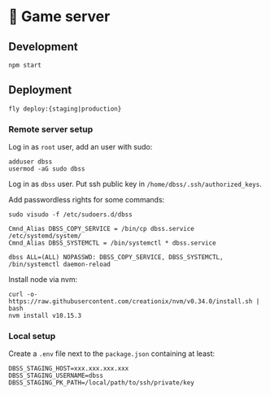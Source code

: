 # 🎲 Game server

## Development

`npm start`

## Deployment

`fly deploy:{staging|production}`

### Remote server setup

Log in as `root` user, add an user with sudo:

```
adduser dbss
usermod -aG sudo dbss
```

Log in as `dbss` user.
Put ssh public key in `/home/dbss/.ssh/authorized_keys`.

Add passwordless rights for some commands:

`sudo visudo -f /etc/sudoers.d/dbss`
```
Cmnd_Alias DBSS_COPY_SERVICE = /bin/cp dbss.service /etc/systemd/system/
Cmnd_Alias DBSS_SYSTEMCTL = /bin/systemctl * dbss.service

dbss ALL=(ALL) NOPASSWD: DBSS_COPY_SERVICE, DBSS_SYSTEMCTL, /bin/systemctl daemon-reload
```

Install node via nvm:

```
curl -o- https://raw.githubusercontent.com/creationix/nvm/v0.34.0/install.sh | bash
nvm install v10.15.3
```

### Local setup

Create a `.env` file next to the `package.json` containing at least:

```
DBSS_STAGING_HOST=xxx.xxx.xxx.xxx
DBSS_STAGING_USERNAME=dbss
DBSS_STAGING_PK_PATH=/local/path/to/ssh/private/key
```
